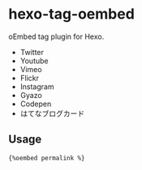 # hexo-tag-oembed
oEmbed tag plugin for Hexo.

* Twitter
* Youtube
* Vimeo
* Flickr
* Instagram
* Gyazo
* Codepen
* はてなブログカード

## Usage
```
{%oembed permalink %}
```